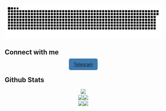<img alighn="center" src="https://github.com/Catsker/Catsker/blob/output/github-contribution-grid-snake.svg">

## Connect with me
<div align="center">
<a style="background: #3C7AB0; padding: 10px 15px; border-radius: 5px" href="https://t.me/Catsker" target="_blank">
Telegram
</a> 
</div>  

## Github Stats  
<div align="center"><img src="http://github-profile-summary-cards.vercel.app/api/cards/profile-details?username=Catsker"></div>
<div align="center"><img src="http://github-profile-summary-cards.vercel.app/api/cards/repos-per-language?username=Catsker"><img src="http://github-profile-summary-cards.vercel.app/api/cards/most-commit-language?username=Catsker"></div>
<div align="center"><img src="http://github-profile-summary-cards.vercel.app/api/cards/stats?username=Catsker"><img src="http://github-profile-summary-cards.vercel.app/api/cards/productive-time?username=Catsker&utcOffset=8"></div>


<br/>
